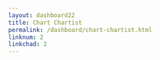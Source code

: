 ```yaml
---
layout: dashboard22
title: Chart Chartist
permalink: /dashboard/chart-chartist.html
linknum: 2
linkchad: 2
---
```

